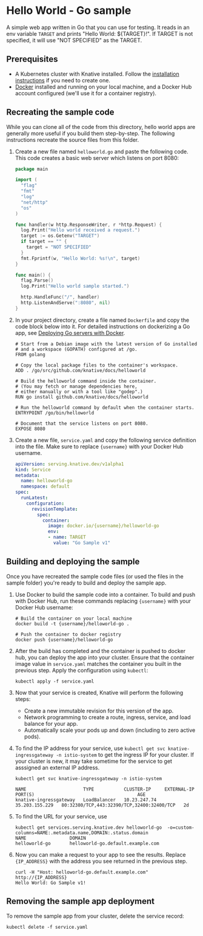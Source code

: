 # Hello World - Go sample

A simple web app written in Go that you can use for testing.
It reads in an env variable `TARGET` and prints "Hello World: ${TARGET}!". If
TARGET is not specified, it will use "NOT SPECIFIED" as the TARGET.

## Prerequisites

* A Kubernetes cluster with Knative installed. Follow the
  [installation instructions](https://github.com/knative/docs/blob/master/install/README.md) if you need
  to create one.
* [Docker](https://www.docker.com) installed and running on your local machine,
  and a Docker Hub account configured (we'll use it for a container registry).

## Recreating the sample code

While you can clone all of the code from this directory, hello world
apps are generally more useful if you build them step-by-step. The
following instructions recreate the source files from this folder.

1. Create a new file named `helloworld.go` and paste the following code. This
   code creates a basic web server which listens on port 8080:

    ```go
    package main

    import (
      "flag"
      "fmt"
      "log"
      "net/http"
      "os"
    )

    func handler(w http.ResponseWriter, r *http.Request) {
      log.Print("Hello world received a request.")
      target := os.Getenv("TARGET")
      if target == "" {
        target = "NOT SPECIFIED"
      }
      fmt.Fprintf(w, "Hello World: %s!\n", target)
    }

    func main() {
      flag.Parse()
      log.Print("Hello world sample started.")

      http.HandleFunc("/", handler)
      http.ListenAndServe(":8080", nil)
    }
    ```

1. In your project directory, create a file named `Dockerfile` and copy the code
   block below into it. For detailed instructions on dockerizing a Go app, see
   [Deploying Go servers with Docker](https://blog.golang.org/docker).

    ```docker
    # Start from a Debian image with the latest version of Go installed
    # and a workspace (GOPATH) configured at /go.
    FROM golang

    # Copy the local package files to the container's workspace.
    ADD . /go/src/github.com/knative/docs/helloworld

    # Build the helloworld command inside the container.
    # (You may fetch or manage dependencies here,
    # either manually or with a tool like "godep".)
    RUN go install github.com/knative/docs/helloworld

    # Run the helloworld command by default when the container starts.
    ENTRYPOINT /go/bin/helloworld

    # Document that the service listens on port 8080.
    EXPOSE 8080
    ```

1. Create a new file, `service.yaml` and copy the following service definition
   into the file. Make sure to replace `{username}` with your Docker Hub username.

    ```yaml
    apiVersion: serving.knative.dev/v1alpha1
    kind: Service
    metadata:
      name: helloworld-go
      namespace: default
    spec:
      runLatest:
        configuration:
          revisionTemplate:
            spec:
              container:
                image: docker.io/{username}/helloworld-go
                env:
                - name: TARGET
                  value: "Go Sample v1"
    ```

## Building and deploying the sample

Once you have recreated the sample code files (or used the files in the sample
folder) you're ready to build and deploy the sample app.

1. Use Docker to build the sample code into a container. To build and push with
   Docker Hub, run these commands replacing `{username}` with your
   Docker Hub username:

    ```shell
    # Build the container on your local machine
    docker build -t {username}/helloworld-go .

    # Push the container to docker registry
    docker push {username}/helloworld-go
    ```

1. After the build has completed and the container is pushed to docker hub, you
   can deploy the app into your cluster. Ensure that the container image value
   in `service.yaml` matches the container you built in
   the previous step. Apply the configuration using `kubectl`:

    ```shell
    kubectl apply -f service.yaml
    ```

1. Now that your service is created, Knative will perform the following steps:
   * Create a new immutable revision for this version of the app.
   * Network programming to create a route, ingress, service, and load balance for your app.
   * Automatically scale your pods up and down (including to zero active pods).

1. To find the IP address for your service, use
   `kubectl get svc knative-ingressgateway -n istio-system` to get the ingress IP for your
   cluster. If your cluster is new, it may take sometime for the service to get asssigned
   an external IP address.

    ```shell
    kubectl get svc knative-ingressgateway -n istio-system

    NAME                     TYPE           CLUSTER-IP     EXTERNAL-IP      PORT(S)                                      AGE
    knative-ingressgateway   LoadBalancer   10.23.247.74   35.203.155.229   80:32380/TCP,443:32390/TCP,32400:32400/TCP   2d

    ```

1. To find the URL for your service, use
    ```
    kubectl get services.serving.knative.dev helloworld-go  -o=custom-columns=NAME:.metadata.name,DOMAIN:.status.domain
    NAME                DOMAIN
    helloworld-go       helloworld-go.default.example.com
    ```

1. Now you can make a request to your app to see the results. Replace
   `{IP_ADDRESS}` with the address you see returned in the previous step.

    ```shell
    curl -H "Host: helloworld-go.default.example.com" http://{IP_ADDRESS}
    Hello World: Go Sample v1!
    ```

## Removing the sample app deployment

To remove the sample app from your cluster, delete the service record:

```shell
kubectl delete -f service.yaml
```
